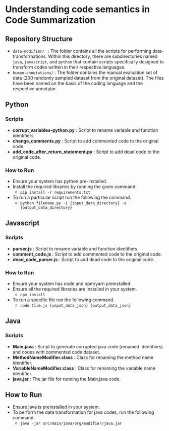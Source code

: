 # Understanding code semantics in Code Summarization

## Repository Structure
- ```data-modifier/ ``` : The folder contains all the scripts for performing data-transformations. Within this directory, there are subdirectories named ```java```, ```javascript```, and ```python``` that contain scripts specifically designed to transform codes written in their respective languages.
- ```human-annotations/``` : The folder contains the manual evaluation set of data (200 randomly sampled dataset from the original dataset). The files have been named on the basis of the coding language and the respective annotator. 

## Python 
### Scripts 
- <strong>corrupt_variables-python.py</strong> : Script to rename variable and function identifiers
- <strong>change_comments.py</strong> : Script to add commented code to the original code. 
- <strong>add_code_after_return_statement.py</strong> : Script to add dead code to the original code. 

### How to Run
- Ensure your system has python pre-installed. 
- Install the required libraries by running the given command.
    - <code>pip install -r requirements.txt</code>
- To run a particular script run the following the command.
    - <code>python filename.py -i {input_data_directory} -o {output_data_directory}</code>

## Javascript 
### Scripts 
- <strong>parser.js</strong> : Script to rename variable and function identifiers
- <strong>comment_code.js</strong> : Script to add commented code to the original code. 
- <strong>dead_code_parser.js</strong> : Script to add dead code to the original code. 

### How to Run
- Ensure your system has node and npm/yarn preinstalled.
- Ensure all the required libraries are installed in your system. 
    - <code>npm install</code>
- To run a specific file run the following command.
    - <code>node file.js {input_data_json} {output_data_json}</code>

## Java
### Scripts
- <strong>Main.java</strong> : Script to generate corrupted java code (renamed identifiers) and codes with commented code dataset. 
- <strong>MethodNameModifier.class</strong> : Class for renaming the method name identifier. 
- <strong>VariableNameModifier.class</strong> : Class for renaming the variable name identifier.
- <strong>java.jar</strong> : The jar file for running the Main.java code. 

## How to Run
- Ensure java is preinstalled in your system.
- To perform the data transformation for java codes, run the following command.
    - <code>java -jar src/main/java/org/modifier/java.jar</code>